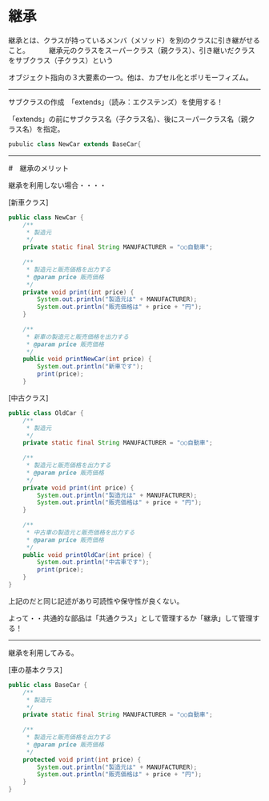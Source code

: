 # 継承
継承とは、クラスが持っているメンバ（メソッド）を別のクラスに引き継がせること。　　　
継承元のクラスをスーパークラス（親クラス）、引き継いだクラスをサブクラス（子クラス）という

オブジェクト指向の３大要素の一つ。他は、カプセル化とポリモーフィズム。

---
サブクラスの作成　「extends」（読み：エクステンズ）を使用する！

「extends」の前にサブクラス名（子クラス名）、後にスーパークラス名（親クラス名）を指定。
```Java
pubulic class NewCar extends BaseCar{
```
---

#　継承のメリット

継承を利用しない場合・・・・

[新車クラス]
```java
public class NewCar {
    /**
     * 製造元
     */
    private static final String MANUFACTURER = "○○自動車";
    
    /**
     * 製造元と販売価格を出力する
     * @param price 販売価格
     */
    private void print(int price) {
        System.out.println("製造元は" + MANUFACTURER);
        System.out.println("販売価格は" + price + "円");
    }
    
    /**
     * 新車の製造元と販売価格を出力する
     * @param price 販売価格
     */
    public void printNewCar(int price) {
        System.out.println("新車です");
        print(price);
    }

```
[中古クラス]
```java
public class OldCar {
    /**
     * 製造元
     */
    private static final String MANUFACTURER = "○○自動車";
    
    /**
     * 製造元と販売価格を出力する
     * @param price 販売価格
     */
    private void print(int price) {
        System.out.println("製造元は" + MANUFACTURER);
        System.out.println("販売価格は" + price + "円");
    }
    
    /**
     * 中古車の製造元と販売価格を出力する
     * @param price 販売価格
     */
    public void printOldCar(int price) {
        System.out.println("中古車です");
        print(price);
    }
}
```
上記のだと同じ記述があり可読性や保守性が良くない。

よって・・共通的な部品は「共通クラス」として管理するか「継承」して管理する！

---
継承を利用してみる。

[車の基本クラス]
```java
public class BaseCar {
    /**
     * 製造元
     */
    private static final String MANUFACTURER = "○○自動車";
    
    /**
     * 製造元と販売価格を出力する
     * @param price 販売価格
     */
    protected void print(int price) {
        System.out.println("製造元は" + MANUFACTURER);
        System.out.println("販売価格は" + price + "円");
    }
}
```

